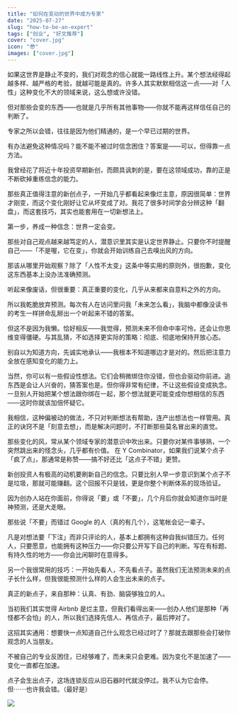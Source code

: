 ```yaml
---
title: "如何在变动的世界中成为专家"
date: "2025-07-27"
slug: "how-to-be-an-expert"
tags: ["创业", "好文推荐"]
cover: "cover.jpg"
icon: "😎"
images: ["cover.jpg"]
---
```

如果这世界是静止不变的，我们对观念的信心就能一路线性上升。某个想法经得起越多样、越严格的考验，就越可能是真的。许多人其实默默相信这一点——对「人性」这种变化不大的领域来说，这么想或许没错。



但对那些会变的东西——也就是几乎所有其他事物——你就不能再这样信任自己的判断了。



专家之所以会错，往往是因为他们精通的，是一个早已过期的世界。



有办法避免这种情况吗？能不能不被过时信念困住？答案是——可以，但得靠一点方法。



我曾经花了将近十年投资早期新创，而颇具讽刺的是，要在这领域成功，靠的正是不断砍掉重练信念的能力。



那些真正值得注意的新创点子，一开始几乎都看起来像烂主意，原因很简单：世界才刚变，而这个变化刚好让它从坏变成了对。我花了很多时间学会分辨这种「翻盘」，而这套技巧，其实也能套用在一切新想法上。



第一步，养成一种信念：世界一定会变。



那些对自己观点越来越笃定的人，潜意识里其实是认定世界静止。只要你不时提醒自己——「不是喔，它在变」，你就会开始训练自己去嗅出风的方向。



那该从哪里开始观察？除了「人性不太变」这条中等实用的原则外，很抱歉，变化这东西基本上没办法准确预测。



听起来像废话，但很重要：真正重要的变化，几乎从来都来自意料之外的方向。



所以我乾脆放弃预测。每次有人在访问里问我「未来怎么看」，我脑中都像没读书的考生一样拼命乱掰出一个听起来不错的答案。



但这不是因为我懒。恰好相反——我觉得，预测未来不但命中率可怜，还会让你思维变得僵硬。与其乱猜，不如选择更实际的策略：彻底、彻底地保持开放心态。



别自以为知道方向，先诚实地承认——我根本不知道哪边才是对的。然后把注意力全放在感知变化的能力上。



当然，你可以有一些假设性想法。它们会稍微绑住你没错，但也会驱动你前进。追东西是会让人兴奋的，猜答案也是。但你得非常有纪律，不让这些假设变成执念。
一旦别人开始把某个想法跟你绑在一起，那个想法就更可能变成你想相信的东西——这时你就该加倍怀疑它。



我相信，这种偏被动的做法，不只对判断想法有帮助，连产出想法也一样管用。真正的诀窍不是「刻意去想」，而是解决问题时，不打断那些莫名冒出来的直觉。



那些变化的风，常从某个领域专家的潜意识中吹出来。只要你对某件事够熟，一个突然跳出来的怪念头，几乎都有价值。
在 Y Combinator，如果我们说某个点子「疯了点」，那通常是称赞——搞不好还比「这点子不错」更赞。



新创投资人有极高的动机要刷新自己的信念。只要比别人早一步意识到某个点子不是垃圾，那就可能赚翻。这个回报不只是钱，更是你整个判断体系的现场验证。



因为创办人站在你面前，你得说「要」或「不要」，几个月后你就会知道你当时是神预测，还是大走眼。



那些说「不要」而错过 Google 的人（真的有几个），这笔帐会记一辈子。



凡是对想法要「下注」而非只评论的人，基本上都拥有这种自我纠错压力。任何人，只要愿意，也能拥有这种压力——你只要公开写下自己的判断。写在有标题、有持久性的地方——你会比闲聊时在意得多。



另一个我很常用的技巧：一开始先看人，不先看点子。虽然我们无法预测未来的点子长什么样，但我很能预测什么样的人会生出未来的点子。



真正的新点子，来自那种：认真、有劲、脑袋够独立的人。



当初我们其实觉得 Airbnb 是烂主意，但我们看得出来——创办人他们是那种「再怪都不会怕」的人，所以我们选择先信人、再信点子，最后押对了。



这招其实通用：想要快一点知道自己什么观念已经过时了？那就去跟那些会打破你观念的人当朋友。



不被自己的专业反困住，已经够难了，而未来只会更难。因为变化不是加速了——变化一直都在加速。



点子会生出点子，这场连锁反应从旧石器时代就没停过。我不认为它会停。
但⋯⋯也许我会错。（最好是）




![](https://prod-files-secure.s3.us-west-2.amazonaws.com/112d0858-5090-4d34-a606-b75eb8d65fd2/46476355-9cf3-4e99-9b7a-3531bc426380/1000202064.png?X-Amz-Algorithm=AWS4-HMAC-SHA256&X-Amz-Content-Sha256=UNSIGNED-PAYLOAD&X-Amz-Credential=ASIAZI2LB466XRF3XWTX%2F20250805%2Fus-west-2%2Fs3%2Faws4_request&X-Amz-Date=20250805T113304Z&X-Amz-Expires=3600&X-Amz-Security-Token=IQoJb3JpZ2luX2VjECEaCXVzLXdlc3QtMiJIMEYCIQCLOIeg99cL1mbu%2F8t8J1bvYocYesYRAfeDhAKBapWbAgIhAOphcOcua2NuUjdfpbqgBNhnN5ari7bYMpxQeaRAk9s0Kv8DCFoQABoMNjM3NDIzMTgzODA1IgwNRdNizrdH3%2BeiR1oq3AP4Gbp%2FLaqKagLI8pSMUV9G0Ew6GNa9yicQ6wITQz9Pl1tKSoVQniqCW1Eft4bWa8cyhuUvSnTZKQIip799mc7y%2BHCNOGyr6YHAzAc0Z93Saza9syhkrRHXS3TxjqFqWCAn0r05cu2g%2F4oV7piUzna6c9u2Q%2Fj9kyZRAs4ftbi8JFQe9eBCFUbRknMfPCGSkZrUm9koQIOWczeyAz0hrFru18TwFf1HNrA25B3egmWFrbidbh1YtiFD6CK2RUhr7h%2B7Pem%2BoHNdS4Q4PuSpNGfFcqp6DUuogIM64X9fmAHoSy1WIQuBaa4y07cCi9oMnF%2FQAQF%2BtLM45jTcrA%2Bq9wP8sIQakjkpiQ%2Foh54P78%2BzcZGjtKSDEaP1q98C13yaWi2boQIv1UcWE9buSI8u7pZYh%2FhTrQ7zEnhvMagRsvhP3BG1oj257B9PtRy4bQdLiHHbQDaXhBrLYu%2BKvAWXkHQudQmJQhX6QRZdDYdlxYcz7rm9CKqYnTyZGojfpPbxMEa4KEIStE37T5SHGGNhNZXLtyDTeHTGiPLN1PDMmvCB1sGITFAJ8wHjVfWzdirQOPumCumKriO37Uu6%2Bm8gwsF3Jj0kojHdLnC%2F4Q7RN%2BWjIOJKwQ1Ccp0%2BHzsiyjDKhcfEBjqkAU4eJFiX564EnCqMAGxUGOa3X6c4UUFWbztzpcAekQ18rMGKtEf6eFVdEMkqIwWyo%2B9C0o7SxqC0ar9SInmgNMt2SdqE1DM4W%2BHFwrMBi54oZ6RSvc%2FPwJaE7WPqXxysSa3K0cfTf%2BEXpl38C%2FNcqsIYQT4tOx5KGNZUSeu%2FVSFjuXD1QI6jd32k3fGGPVcmQJUWC2RwhOlQERcDNSjkCvd1DRqG&X-Amz-Signature=8a9829fbf51efc670ff239b1f062d91afed983a09c1554b4e3eab1468f8efe92&X-Amz-SignedHeaders=host&x-amz-checksum-mode=ENABLED&x-id=GetObject)

